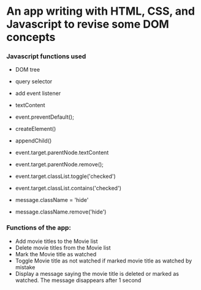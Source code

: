 # An app writing with HTML, CSS, and Javascript to revise some DOM concepts

### Javascript functions used

- DOM tree
- query selector
- add event listener
- textContent
- event.preventDefault();

- createElement()
- appendChild()

- event.target.parentNode.textContent
- event.target.parentNode.remove();
- event.target.classList.toggle('checked')
- event.target.classList.contains('checked')

- message.className = 'hide'
- message.className.remove('hide')


### Functions of the app:
- Add movie titles to the Movie list
- Delete movie titles from the Movie list
- Mark the Movie title as watched
- Toggle Movie title as not watched if marked movie title as watched by mistake
- Display a message saying the movie title is deleted or marked as watched. The message disappears after 1 second
